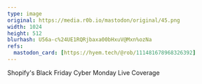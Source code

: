 ```yaml
---
type: image
original: https://media.r0b.io/mastodon/original/45.png
width: 1024
height: 512
blurhash: U56a-c%24UE1RQRjbaxa00bHxuV@Mxn%ozNa
refs:
  mastodon_card: [https://hyem.tech/@rob/111481678968326392]
---
```


Shopify's Black Friday Cyber Monday Live Coverage
